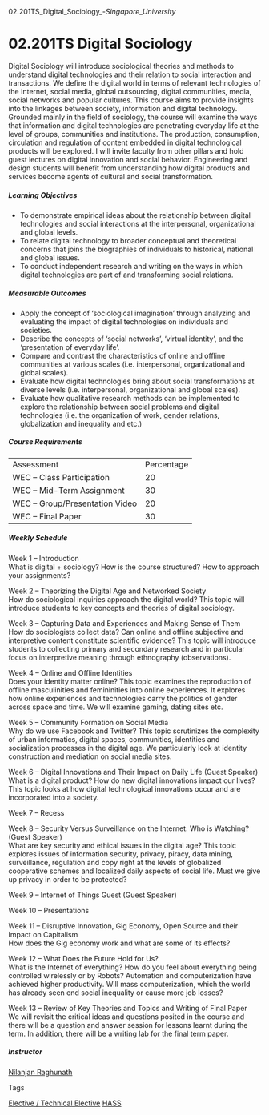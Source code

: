 02.201TS_Digital_Sociology_-_Singapore_University_



02.201TS Digital Sociology
==========================

Digital Sociology will introduce sociological theories and methods to understand digital technologies and their relation to social interaction and transactions. We define the digital world in terms of relevant technologies of the Internet, social media, global outsourcing, digital communities, media, social networks and popular cultures. This course aims to provide insights into the linkages between society, information and digital technology. Grounded mainly in the field of sociology, the course will examine the ways that information and digital technologies are penetrating everyday life at the level of groups, communities and institutions. The production, consumption, circulation and regulation of content embedded in digital technological products will be explored. I will invite faculty from other pillars and hold guest lectures on digital innovation and social behavior. Engineering and design students will benefit from understanding how digital products and services become agents of cultural and social transformation.



##### **Learning Objectives**



* To demonstrate empirical ideas about the relationship between digital technologies and social interactions at the interpersonal, organizational and global levels.
* To relate digital technology to broader conceptual and theoretical concerns that joins the biographies of individuals to historical, national and global issues.
* To conduct independent research and writing on the ways in which digital technologies are part of and transforming social relations.


##### **Measurable Outcomes**



* Apply the concept of ‘sociological imagination’ through analyzing and evaluating the impact of digital technologies on individuals and societies.
* Describe the concepts of ‘social networks’, ‘virtual identity’, and the ‘presentation of everyday life’.
* Compare and contrast the characteristics of online and offline communities at various scales (i.e. interpersonal, organizational and global scales).
* Evaluate how digital technologies bring about social transformations at diverse levels (i.e. interpersonal, organizational and global scales).
* Evaluate how qualitative research methods can be implemented to explore the relationship between social problems and digital technologies (i.e. the organization of work, gender relations, globalization and inequality and etc.)


##### **Course Requirements**



|  |  |
| --- | --- |
| Assessment | Percentage |
| WEC – Class Participation | 20 |
| WEC – Mid-Term Assignment | 30 |
| WEC – Group/Presentation Video | 20 |
| WEC – Final Paper | 30 |



##### **Weekly Schedule**



Week 1 – Introduction  
What is digital + sociology? How is the course structured? How to approach your assignments?



Week 2 – Theorizing the Digital Age and Networked Society  
How do sociological inquiries approach the digital world? This topic will introduce students to key concepts and theories of digital sociology.



Week 3 – Capturing Data and Experiences and Making Sense of Them  
How do sociologists collect data? Can online and offline subjective and interpretive content constitute scientific evidence? This topic will introduce students to collecting primary and secondary research and in particular focus on interpretive meaning through ethnography (observations).



Week 4 – Online and Offline Identities  
Does your identity matter online? This topic examines the reproduction of offline masculinities and femininities into online experiences. It explores how online experiences and technologies carry the politics of gender across space and time. We will examine gaming, dating sites etc.



Week 5 – Community Formation on Social Media  
Why do we use Facebook and Twitter? This topic scrutinizes the complexity of urban informatics, digital spaces, communities, identities and socialization processes in the digital age. We particularly look at identity construction and mediation on social media sites.



Week 6 – Digital Innovations and Their Impact on Daily Life (Guest Speaker)  
What is a digital product? How do new digital innovations impact our lives? This topic looks at how digital technological innovations occur and are incorporated into a society.



Week 7 – Recess



Week 8 – Security Versus Surveillance on the Internet: Who is Watching? (Guest Speaker)  
What are key security and ethical issues in the digital age? This topic explores issues of information security, privacy, piracy, data mining, surveillance, regulation and copy right at the levels of globalized cooperative schemes and localized daily aspects of social life. Must we give up privacy in order to be protected?



Week 9 – Internet of Things Guest (Guest Speaker)



Week 10 – Presentations



Week 11 – Disruptive Innovation, Gig Economy, Open Source and their Impact on Capitalism  
How does the Gig economy work and what are some of its effects?



Week 12 – What Does the Future Hold for Us?  
What is the Internet of everything? How do you feel about everything being controlled wirelessly or by Robots? Automation and computerization have achieved higher productivity. Will mass computerization, which the world has already seen end social inequality or cause more job losses?



Week 13 – Review of Key Theories and Topics and Writing of Final Paper  
We will revisit the critical ideas and questions posited in the course and there will be a question and answer session for lessons learnt during the term. In addition, there will be a writing lab for the final term paper.



##### **Instructor**



[Nilanjan Raghunath](/profile/nilanjan-raghunath/)

Tags

[Elective / Technical Elective](/education/undergraduate/courses/?course-type=853)
[HASS](/education/undergraduate/courses/?pillar-cluster=56)

